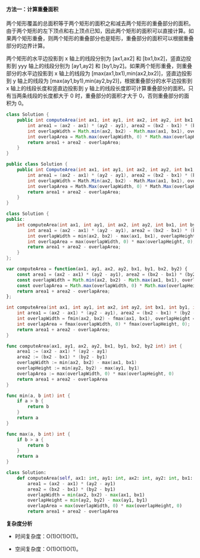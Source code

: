 ﻿#### [](https://leetcode.cn/problems/rectangle-area/solution/ju-xing-mian-ji-by-leetcode-solution-xzbl//#方法一：计算重叠面积)方法一：计算重叠面积

两个矩形覆盖的总面积等于两个矩形的面积之和减去两个矩形的重叠部分的面积。由于两个矩形的左下顶点和右上顶点已知，因此两个矩形的面积可以直接计算。如果两个矩形重叠，则两个矩形的重叠部分也是矩形，重叠部分的面积可以根据重叠部分的边界计算。

两个矩形的水平边投影到 x 轴上的线段分别为 \[ax1,ax2\] 和 \[bx1,bx2\]，竖直边投影到 yyy 轴上的线段分别为 \[ay1,ay2\] 和 \[by1,by2\]。如果两个矩形重叠，则重叠部分的水平边投影到 x 轴上的线段为 \[max⁡(ax1,bx1),min⁡(ax2,bx2)\]，竖直边投影到 y 轴上的线段为 \[max⁡(ay1,by1),min⁡(ay2,by2)\]，根据重叠部分的水平边投影到 x 轴上的线段长度和竖直边投影到 y 轴上的线段长度即可计算重叠部分的面积。只有当两条线段的长度都大于 0 时，重叠部分的面积才大于 0，否则重叠部分的面积为 0。

```Java
class Solution {
    public int computeArea(int ax1, int ay1, int ax2, int ay2, int bx1, int by1, int bx2, int by2) {
        int area1 = (ax2 - ax1) * (ay2 - ay1), area2 = (bx2 - bx1) * (by2 - by1);
        int overlapWidth = Math.min(ax2, bx2) - Math.max(ax1, bx1), overlapHeight = Math.min(ay2, by2) - Math.max(ay1, by1);
        int overlapArea = Math.max(overlapWidth, 0) * Math.max(overlapHeight, 0);
        return area1 + area2 - overlapArea;
    }
}

```

```C#
public class Solution {
    public int ComputeArea(int ax1, int ay1, int ax2, int ay2, int bx1, int by1, int bx2, int by2) {
        int area1 = (ax2 - ax1) * (ay2 - ay1), area2 = (bx2 - bx1) * (by2 - by1);
        int overlapWidth = Math.Min(ax2, bx2) - Math.Max(ax1, bx1), overlapHeight = Math.Min(ay2, by2) - Math.Max(ay1, by1);
        int overlapArea = Math.Max(overlapWidth, 0) * Math.Max(overlapHeight, 0);
        return area1 + area2 - overlapArea;
    }
}

```

```C++
class Solution {
public:
    int computeArea(int ax1, int ay1, int ax2, int ay2, int bx1, int by1, int bx2, int by2) {
        int area1 = (ax2 - ax1) * (ay2 - ay1), area2 = (bx2 - bx1) * (by2 - by1);
        int overlapWidth = min(ax2, bx2) - max(ax1, bx1), overlapHeight = min(ay2, by2) - max(ay1, by1);
        int overlapArea = max(overlapWidth, 0) * max(overlapHeight, 0);
        return area1 + area2 - overlapArea;
    }
};

```

```JavaScript
var computeArea = function(ax1, ay1, ax2, ay2, bx1, by1, bx2, by2) {
    const area1 = (ax2 - ax1) * (ay2 - ay1), area2 = (bx2 - bx1) * (by2 - by1);
    const overlapWidth = Math.min(ax2, bx2) - Math.max(ax1, bx1), overlapHeight = Math.min(ay2, by2) - Math.max(ay1, by1);
    const overlapArea = Math.max(overlapWidth, 0) * Math.max(overlapHeight, 0);
    return area1 + area2 - overlapArea;
};

```

```C
int computeArea(int ax1, int ay1, int ax2, int ay2, int bx1, int by1, int bx2, int by2) {
    int area1 = (ax2 - ax1) * (ay2 - ay1), area2 = (bx2 - bx1) * (by2 - by1);
    int overlapWidth = fmin(ax2, bx2) - fmax(ax1, bx1), overlapHeight = fmin(ay2, by2) - fmax(ay1, by1);
    int overlapArea = fmax(overlapWidth, 0) * fmax(overlapHeight, 0);
    return area1 + area2 - overlapArea;
}

```

```Go
func computeArea(ax1, ay1, ax2, ay2, bx1, by1, bx2, by2 int) int {
    area1 := (ax2 - ax1) * (ay2 - ay1)
    area2 := (bx2 - bx1) * (by2 - by1)
    overlapWidth := min(ax2, bx2) - max(ax1, bx1)
    overlapHeight := min(ay2, by2) - max(ay1, by1)
    overlapArea := max(overlapWidth, 0) * max(overlapHeight, 0)
    return area1 + area2 - overlapArea
}

func min(a, b int) int {
    if a > b {
        return b
    }
    return a
}

func max(a, b int) int {
    if b > a {
        return b
    }
    return a
}

```

```Python
class Solution:
    def computeArea(self, ax1: int, ay1: int, ax2: int, ay2: int, bx1: int, by1: int, bx2: int, by2: int) -> int:
        area1 = (ax2 - ax1) * (ay2 - ay1)
        area2 = (bx2 - bx1) * (by2 - by1)
        overlapWidth = min(ax2, bx2) - max(ax1, bx1)
        overlapHeight = min(ay2, by2) - max(ay1, by1)
        overlapArea = max(overlapWidth, 0) * max(overlapHeight, 0)
        return area1 + area2 - overlapArea

```

**复杂度分析**

-   时间复杂度：O(1)O(1)O(1)。
    
-   空间复杂度：O(1)O(1)O(1)。
